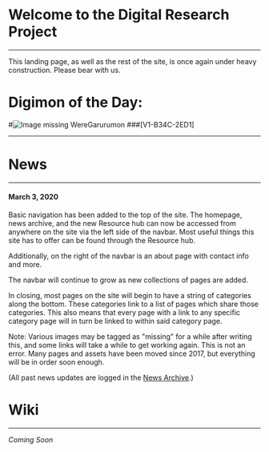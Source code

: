 # Welcome to the Digital Research Project
-----
This landing page, as well as the rest of the site, is once again under heavy construction. Please bear with us.

# Digimon of the Day:
#![Image missing]({{site.baseurl}}/hosting/digimon-lcd-colored/weregaruru.png) WereGarurumon
###[V1-B34C-2ED1]

-----

# News
-----
#### March 3, 2020
Basic navigation has been added to the top of the site. The homepage, news archive, and the new Resource hub can now be accessed from anywhere on the site via the left side of the navbar. Most useful things this site has to offer can be found through the Resource hub.

Additionally, on the right of the navbar is an about page with contact info and more.

The navbar will continue to grow as new collections of pages are added.

In closing, most pages on the site will begin to have a string of categories along the bottom. These categories link to a list of pages which share those categories. This also means that every page with a link to any specific category page will in turn be linked to within said category page.

Note: Various images may be tagged as "missing" for a while after writing this, and some links will take a while to get working again. This is not an error. Many pages and assets have been moved since 2017, but everything will be in order soon enough.

(All past news updates are logged in the [News Archive](news).)

# Wiki
-----
_Coming Soon_
